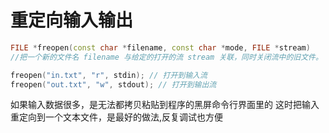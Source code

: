 # 重定向输入输出

```c++
FILE *freopen(const char *filename, const char *mode, FILE *stream)
//把一个新的文件名 filename 与给定的打开的流 stream 关联，同时关闭流中的旧文件。

freopen("in.txt", "r", stdin); // 打开到输入流
freopen("out.txt", "w", stdout); // 打开到输出流
```

如果输入数据很多，是无法都拷贝粘贴到程序的黑屏命令行界面里的
这时把输入重定向到一个文本文件，是最好的做法,反复调试也方便